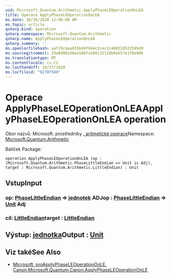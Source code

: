 ```yaml
---
uid: Microsoft.Quantum.Arithmetic.ApplyPhaseLEOperationOnLEA
title: Operace ApplyPhaseLEOperationOnLEA
ms.date: 10/26/2020 12:00:00 AM
ms.topic: article
qsharp.kind: operation
qsharp.namespace: Microsoft.Quantum.Arithmetic
qsharp.name: ApplyPhaseLEOperationOnLEA
qsharp.summary: ''
ms.openlocfilehash: aaf29c4aa835b49f044c2cec2c40022d522589d9
ms.sourcegitcommit: 29e0d88a30e4166fa580132124b0eb57e1f0e986
ms.translationtype: MT
ms.contentlocale: cs-CZ
ms.lasthandoff: 10/27/2020
ms.locfileid: "92707560"
---
```

# <a name="applyphaseleoperationonlea-operation"></a><span data-ttu-id="d0e8e-102">Operace ApplyPhaseLEOperationOnLEA</span><span class="sxs-lookup"><span data-stu-id="d0e8e-102">ApplyPhaseLEOperationOnLEA operation</span></span>

<span data-ttu-id="d0e8e-103">Obor názvů: Microsoft. prostředníky [. aritmetické operace](xref:Microsoft.Quantum.Arithmetic)</span><span class="sxs-lookup"><span data-stu-id="d0e8e-103">Namespace: [Microsoft.Quantum.Arithmetic](xref:Microsoft.Quantum.Arithmetic)</span></span>

<span data-ttu-id="d0e8e-104">Balíček [](https://nuget.org/packages/)</span><span class="sxs-lookup"><span data-stu-id="d0e8e-104">Package: [](https://nuget.org/packages/)</span></span>




```qsharp
operation ApplyPhaseLEOperationOnLEA (op : (Microsoft.Quantum.Arithmetic.PhaseLittleEndian => Unit is Adj), target : Microsoft.Quantum.Arithmetic.LittleEndian) : Unit
```


## <a name="input"></a><span data-ttu-id="d0e8e-105">Vstup</span><span class="sxs-lookup"><span data-stu-id="d0e8e-105">Input</span></span>

### <a name="op--phaselittleendian--unit-adj"></a><span data-ttu-id="d0e8e-106">op: [PhaseLittleEndian](xref:Microsoft.Quantum.Arithmetic.PhaseLittleEndian) => [jednotek](xref:microsoft.quantum.lang-ref.unit) ADJ</span><span class="sxs-lookup"><span data-stu-id="d0e8e-106">op : [PhaseLittleEndian](xref:Microsoft.Quantum.Arithmetic.PhaseLittleEndian) => [Unit](xref:microsoft.quantum.lang-ref.unit) Adj</span></span>




### <a name="target--littleendian"></a><span data-ttu-id="d0e8e-107">cíl: [LittleEndian](xref:Microsoft.Quantum.Arithmetic.LittleEndian)</span><span class="sxs-lookup"><span data-stu-id="d0e8e-107">target : [LittleEndian](xref:Microsoft.Quantum.Arithmetic.LittleEndian)</span></span>





## <a name="output--unit"></a><span data-ttu-id="d0e8e-108">Výstup: [jednotka](xref:microsoft.quantum.lang-ref.unit)</span><span class="sxs-lookup"><span data-stu-id="d0e8e-108">Output : [Unit](xref:microsoft.quantum.lang-ref.unit)</span></span>



## <a name="see-also"></a><span data-ttu-id="d0e8e-109">Viz také</span><span class="sxs-lookup"><span data-stu-id="d0e8e-109">See Also</span></span>

- [<span data-ttu-id="d0e8e-110">Microsoft. proApplyPhaseLEOperationOnLE. Canon.</span><span class="sxs-lookup"><span data-stu-id="d0e8e-110">Microsoft.Quantum.Canon.ApplyPhaseLEOperationOnLE</span></span>](xref:Microsoft.Quantum.Canon.ApplyPhaseLEOperationOnLE)